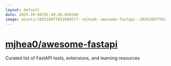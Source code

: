```yaml
---
layout: default
date: 2025-10-08T01:49:46.030340
image: assets/20251007T031600577--mjhea0--awesome-fastapi--20251007T032928471--cropped.png
---
```


# [mjhea0/awesome-fastapi](https://github.com/mjhea0/awesome-fastapi)

Curated list of FastAPI tools, extensions, and learning resources
